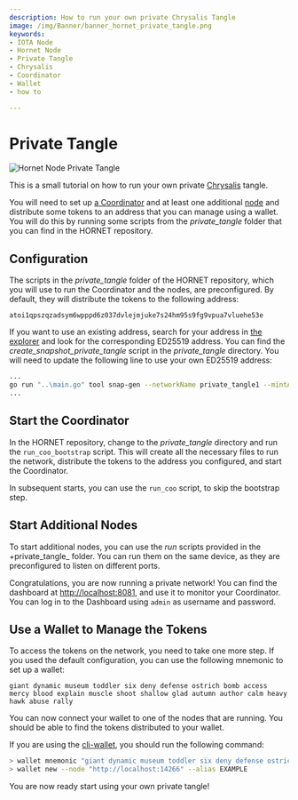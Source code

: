```yaml
---
description: How to run your own private Chrysalis Tangle
image: /img/Banner/banner_hornet_private_tangle.png
keywords:
- IOTA Node 
- Hornet Node
- Private Tangle
- Chrysalis
- Coordinator
- Wallet
- how to

---
```


# Private Tangle

![Hornet Node Private Tangle](/img/Banner/banner_hornet_private_tangle.png)

This is a small tutorial on how to run your own private [Chrysalis](https://chrysalis.iota.org/) tangle.

You will need to set up [a Coordinator](https://wiki.iota.org/learn/about-iota/an-introduction-to-iota#the-coordinator) and at least one additional [node](https://wiki.iota.org/hornet/getting_started) and distribute some tokens to an address that you can manage using a wallet. You will do this by running some scripts from the _private_tangle_ folder that you can find in the HORNET repository.

## Configuration

The scripts in the _private_tangle_ folder of the HORNET repository, which you will use to run the Coordinator and the nodes, are preconfigured. By default, they will distribute the tokens to the following address:

```
atoi1qpszqzadsym6wpppd6z037dvlejmjuke7s24hm95s9fg9vpua7vluehe53e
```

If you want to use an existing address, search for your address in [the explorer](https://explorer.iota.org/mainnet) and look for the corresponding ED25519 address. You can find the _create_snapshot_private_tangle_ script in the _private_tangle_ directory. You will need to update the following line to use your own ED25519 address:

```bash
...
go run "..\main.go" tool snap-gen --networkName private_tangle1 --mintAddress [ADDRESS] --outputPath "snapshots\private_tangle1\full_snapshot.bin"
...
```

## Start the Coordinator

In the HORNET repository, change to the _private_tangle_ directory and run the `run_coo_bootstrap` script. This will create all the necessary files to run the network, distribute the tokens to the address you configured, and start the Coordinator.

In subsequent starts, you can use the `run_coo` script, to skip the bootstrap step.

## Start Additional Nodes

To start additional nodes, you can use the _run_ scripts provided in the +private_tangle_ folder. You can run them on the same device, as they are preconfigured to listen on different ports.

Congratulations, you are now running a private network! You can find the dashboard at [http://localhost:8081](http://localhost:8081), and use it to monitor your Coordinator. You can log in to the Dashboard using `admin` as username and password.

## Use a Wallet to Manage the Tokens

To access the tokens on the network, you need to take one more step. If you used the default configuration, you can use the following mnemonic to set up a wallet:

```
giant dynamic museum toddler six deny defense ostrich bomb access mercy blood explain muscle shoot shallow glad autumn author calm heavy hawk abuse rally
```

You can now connect your wallet to one of the nodes that are running. You should be able to find the tokens distributed to your wallet.

If you are using the [cli-wallet](https://github.com/iotaledger/cli-wallet), you should run the following command:

```bash
> wallet mnemonic "giant dynamic museum toddler six deny defense ostrich bomb access mercy blood explain muscle shoot shallow glad autumn author calm heavy hawk abuse rally"
> wallet new --node "http://localhost:14266" --alias EXAMPLE
```

You are now ready start using your own private tangle!
